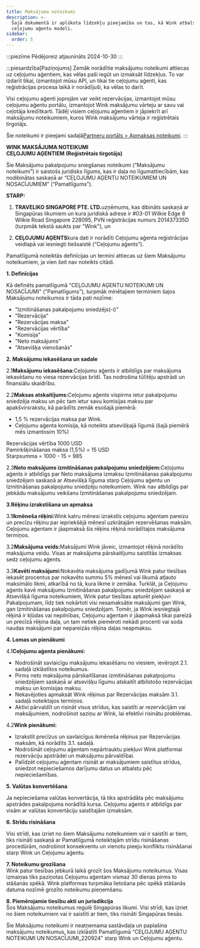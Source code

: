 ```yaml
---
title: Maksājuma noteikumi
description: >-
  Šajā dokumentā ir aplūkota līdzekļu pieejamība un tas, kā Wink atbalsta
  ceļojumu aģentu modeli.
sidebar:
  order: 5
---
```

:::piezīme
Pēdējoreiz atjaunināts 2024-10-30
:::

:::piesardzība\[Paziņojums]
Zemāk norādītie maksājumu noteikumi attiecas uz ceļojumu aģentiem, kas vēlas paši iegūt un izmaksāt līdzekļus.
To var izdarīt tikai, izmantojot mūsu API, un tikai tie ceļojumu aģenti, kas reģistrācijas procesa laikā ir norādījuši, ka vēlas to darīt.

Visi ceļojumu aģenti joprojām var veikt rezervācijas, izmantojot mūsu ceļojumu aģentu portālu, izmantojot Wink maksājumu vārteju ar savu vai ceļotāja kredītkarti. Tādēļ visiem ceļojumu aģentiem ir jāpiekrīt arī maksājumu noteikumiem, kuros Wink maksājumu vārteja ir reģistrētais tirgotājs.

Šie noteikumi ir pieejami sadaļā[Partneru portāls > Apmaksas noteikumi](/studio/payment-terms).
:::

**WINK MAKSĀJUMA NOTEIKUMI**\
**CEĻOJUMU AĢENTIEM (Reģistrētais tirgotājs)**

Šie Maksājumu pakalpojumu sniegšanas noteikumi (“Maksājumu noteikumi”) ir saistošs juridisks līgums, kas ir daļa no līgumattiecībām, kas nodibinātas saskaņā ar “CEĻOJUMU AĢENTU NOTEIKUMIEM UN NOSACĪJUMIEM” (“Pamatlīgums”).

**STARP:**

1. **TRAVELIKO SINGAPORE PTE. LTD.**&#x75;zņēmums, kas dibināts saskaņā ar Singapūras likumiem un kura juridiskā adrese ir #03-01 Wilkie Edge 8 Wilkie Road Singapore 228095, PVN reģistrācijas numurs 201437335D (turpmāk tekstā saukts par "Wink"), un

2. **CEĻOJUMU AĢENTS**kura dati ir norādīti Ceļojumu aģenta reģistrācijas veidlapā vai iesniegti tiešsaistē (“Ceļojumu aģents”).

Pamatlīgumā noteiktās definīcijas un termini attiecas uz šiem Maksājumu noteikumiem, ja vien šeit nav noteikts citādi.

**1. Definīcijas**

Kā definēts pamatlīgumā "CEĻOJUMU AĢENTU NOTEIKUMI UN NOSACĪJUMI" ("Pamatlīgums"), turpmāk minētajiem terminiem šajos Maksājumu noteikumos ir tāda pati nozīme:

* "Izmitināšanas pakalpojumu sniedzējs(-i)"
* "Rezervācija"
* "Rezervācijas maksa"
* "Rezervācijas vērtība"
* "Komisija"
* "Neto maksājums"
* "Atsevišķa vienošanās"

**2. Maksājumu iekasēšana un sadale**

2.1**Maksājumu iekasēšana:**&#x43;eļojumu aģents ir atbildīgs par maksājuma iekasēšanu no viesa rezervācijas brīdī. Tas nodrošina tūlītēju apstrādi un finansiālu skaidrību.

2.2**Maksas atskaitījums:**&#x43;eļojumu aģents vispirms ietur pakalpojumu sniedzēja maksu un pēc tam ietur savu komisijas maksu par apakšvirsrakstu, kā parādīts zemāk esošajā piemērā:

* 1,5 % rezervācijas maksa par Wink.
* Ceļojumu aģenta komisija, kā noteikts atsevišķajā līgumā (šajā piemērā mēs izmantosim 10%)

Rezervācijas vērtība 1000 USD\
Pamirkšķināšanas maksa (1,5%) = 15 USD\
Starpsumma = 1000 - 15 = 985

2.3**Neto maksājums izmitināšanas pakalpojumu sniedzējiem:**&#x43;eļojumu aģents ir atbildīgs par Neto maksājuma izmaksu Izmitināšanas pakalpojumu sniedzējam saskaņā ar Atsevišķā līguma starp Ceļojumu aģentu un Izmitināšanas pakalpojumu sniedzēju noteikumiem. Wink nav atbildīgs par jebkādu maksājumu veikšanu Izmitināšanas pakalpojumu sniedzējam.

**3**.**Rēķinu izrakstīšana un apmaksa**

3.1**Ikmēneša rēķini:**&#x57;ink katru mēnesi izrakstīs ceļojumu aģentam pareizu un precīzu rēķinu par iepriekšējā mēnesī uzkrātajām rezervēšanas maksām. Ceļojumu aģentam ir jāapmaksā šis rēķins rēķinā norādītajos maksājuma termiņos.

3.2**Maksājuma veids:**&#x4D;aksājumi Wink jāveic, izmantojot rēķinā norādīto maksājuma veidu. Visas ar maksājuma pārskaitījumu saistītās izmaksas sedz ceļojumu aģents.

3.3**Kavēti maksājumi:**&#x4E;okavēta maksājuma gadījumā Wink patur tiesības iekasēt procentus par nokavēto summu 5% mēnesī vai likumā atļauto maksimālo likmi, atkarībā no tā, kura likme ir zemāka. Turklāt, ja Ceļojumu aģents kavē maksājumu Izmitināšanas pakalpojumu sniedzējam saskaņā ar Atsevišķā līguma noteikumiem, Wink patur tiesības apturēt piekļuvi Pakalpojumam, līdz tiek nokārtoti visi nesamaksātie maksājumi gan Wink, gan Izmitināšanas pakalpojumu sniedzējam. Tomēr, ja Wink iesniegtajā rēķinā ir kļūdas vai nepilnības, Ceļojumu aģentam ir jāapmaksā tikai pareizā un precīzā rēķina daļa, un tam netiek piemēroti nekādi procenti vai soda naudas maksājumi par nepareizās rēķina daļas neapmaksu.

**4. Lomas un pienākumi**

4.1**Ceļojumu aģenta pienākumi:**

* Nodrošināt savlaicīgu maksājumu iekasēšanu no viesiem, ievērojot 2.1. sadaļā izklāstītos noteikumus.
* Pirms neto maksājuma pārskaitīšanas izmitināšanas pakalpojumu sniedzējiem saskaņā ar atsevišķu līgumu atskaitīt atbilstošo rezervācijas maksu un komisijas maksu.
* Nekavējoties apmaksāt Wink rēķinus par Rezervācijas maksām 3.1. sadaļā noteiktajos termiņos.
* Aktīvi pārvaldīt un risināt visus strīdus, kas saistīti ar rezervācijām vai maksājumiem, nodrošinot saziņu ar Wink, lai efektīvi risinātu problēmas.

4.2**Wink pienākumi:**

* Izrakstīt precīzus un savlaicīgus ikmēneša rēķinus par Rezervācijas maksām, kā norādīts 3.1. sadaļā.
* Nodrošināt ceļojumu aģentam nepārtrauktu piekļuvi Wink platformai rezervāciju apstrādei un maksājumu pārvaldībai.
* Palīdzēt ceļojumu aģentam risināt ar maksājumiem saistītus strīdus, sniedzot nepieciešamos darījumu datus un atbalstu pēc nepieciešamības.

**5. Valūtas konvertēšana**

Ja nepieciešama valūtas konvertācija, tā tiks apstrādāta pēc maksājumu apstrādes pakalpojuma norādītā kursa. Ceļojumu aģents ir atbildīgs par visām ar valūtas konvertāciju saistītajām izmaksām.

**6. Strīdu risināšana**

Visi strīdi, kas izriet no šiem Maksājumu noteikumiem vai ir saistīti ar tiem, tiks risināti saskaņā ar Pamatlīgumā noteiktajām strīdu risināšanas procedūrām, nodrošinot konsekventu un vienotu pieeju konfliktu risināšanai starp Wink un Ceļojumu aģentu.

**7. Noteikumu grozīšana**\
Wink patur tiesības jebkurā laikā grozīt šos Maksājumu noteikumus. Visas izmaiņas tiks paziņotas Ceļojumu aģentam vismaz 30 dienas pirms to stāšanās spēkā. Wink platformas turpmāka lietošana pēc spēkā stāšanās datuma nozīmē grozīto noteikumu pieņemšanu.

**8. Piemērojamie tiesību akti un jurisdikcija**\
Šos Maksājumu noteikumus regulē Singapūras likumi. Visi strīdi, kas izriet no šiem noteikumiem vai ir saistīti ar tiem, tiks risināti Singapūras tiesās.

Šie Maksājumu noteikumi ir neatņemama sastāvdaļa un paplašina maksājumu noteikumus, kas izklāstīti Pamatlīgumā "CEĻOJUMU AĢENTU NOTEIKUMI UN NOSACĪJUMI\_220924" starp Wink un Ceļojumu aģentu.

